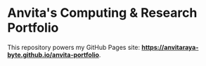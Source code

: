 # Anvita's Computing & Research Portfolio

This repository powers my GitHub Pages site: **https://anvitaraya-byte.github.io/anvita-portfolio**.
